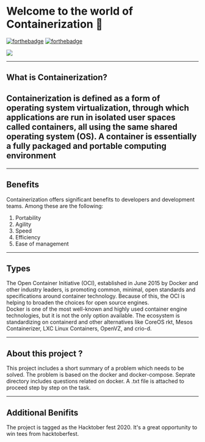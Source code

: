 # Welcome to the world of Containerization 🐋
[![forthebadge](https://forthebadge.com/images/badges/built-with-love.svg)](https://forthebadge.com)
[![forthebadge](https://forthebadge.com/images/badges/uses-badges.svg)](https://forthebadge.com)

<img align='center' src="https://cdn.pixabay.com/photo/2016/09/02/00/06/container-1638068_960_720.jpg">

---

<h2> What is Containerization?<h2>

Containerization is defined as a form of operating system virtualization, through which applications are run in isolated user spaces called containers, all using the same shared operating system (OS). A container is essentially a fully packaged and portable computing environment

---

<h2>Benefits</h2>
Containerization offers significant benefits to developers and development teams. Among these are the following:
<ol>
  <li>Portability</li>
  <li>Agility</li>
  <li>Speed</li>
  <li>Efficiency</li>
  <li>Ease of management</li>
</ol> 



---

<h2>Types</h2>
The Open Container Initiative (OCI), established in June 2015 by Docker and other industry leaders, is promoting common, minimal, open standards and specifications around container technology. Because of this, the OCI is helping to broaden the choices for open source engines.<br />
Docker is one of the most well-known and highly used container engine technologies, but it is not the only option available. The ecosystem is standardizing on containerd and other alternatives like CoreOS rkt, Mesos Containerizer, LXC Linux Containers, OpenVZ, and crio-d.

---

<h2>About this project ?</h2>

This project includes a short summary of a problem which needs to be solved. The problem is based on the docker and docker-compose. Seprate directory includes questions related on docker. A .txt file is attached to proceed step by step on the task.

---

<h2>Additional Benifits</h2> 

The project is tagged as the Hacktober fest 2020. It's a great opportunity to win tees from hacktoberfest.
